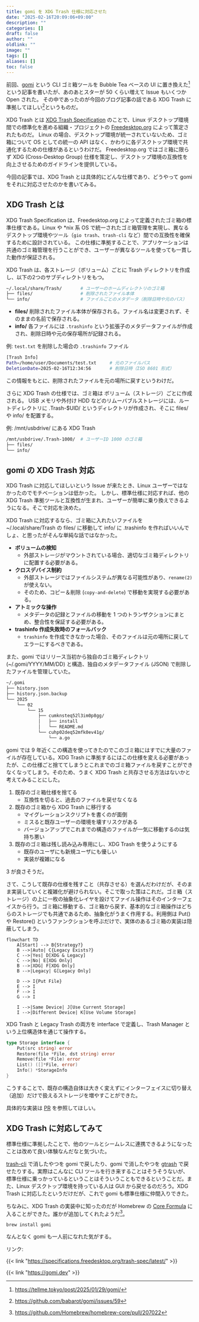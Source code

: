 ```yaml
---
title: gomi を XDG Trash 仕様に対応させた
date: "2025-02-16T20:09:06+09:00"
description: ""
categories: []
draft: false
author: ""
oldlink: ""
image: ""
tags: []
aliases: []
toc: false
---
```


前回、[gomi](https://gomi.dev) という CLI ゴミ箱ツールを Bubble Tea ベースの UI に置き換えた[^gomi-tea]という記事を書いたが、あのあとスターが 50 くらい増えて Issue もいくつか Open された。
その中であったのが今回のブログ記事の話である XDG Trash に準拠してほしい[^issue]というものだ。

[^gomi-tea]: https://tellme.tokyo/post/2025/01/29/gomi/
[^issue]: https://github.com/babarot/gomi/issues/59

XDG Trash とは [XDG Trash Specification](https://specifications.freedesktop.org/trash-spec/latest/) のことで、Linux デスクトップ環境間での標準化を進める組織・プロジェクトの [Freedesktop.org](https://www.freedesktop.org/wiki/) によって策定されたものだ。
Linux の場合、デスクトップ環境が統一されていないため、ゴミ箱について OS としての統一の API はなく、かわりに各デスクトップ環境で共通化するための仕様があるというわけだ。
Freedesktop.org ではゴミ箱に限らず XDG (Cross-Desktop Group) 仕様を策定し、デスクトップ環境の互換性を向上させるためのガイドラインを提供している。

今回の記事では、XDG Trash とは具体的にどんな仕様であり、どうやって gomi をそれに対応させたのかを書いてみる。


## XDG Trash とは

XDG Trash Specification は、Freedesktop.org によって定義されたゴミ箱の標準仕様である。Linux や *nix 系 OS で統一されたゴミ箱管理を実現し、異なるデスクトップ環境やツール（`gio trash`、`trash-cli` など）間での互換性を確保するために設計されている。
この仕様に準拠することで、アプリケーションは共通のゴミ箱管理を行うことができ、ユーザーが異なるツールを使っても一貫した動作が保証される。

XDG Trash は、各ストレージ（ボリューム）ごとに Trash ディレクトリを作成し、以下の2つのサブディレクトリをもつ。

```bash
~/.local/share/Trash/       # ユーザーのホームディレクトリのゴミ箱
├── files/                  # 削除されたファイル本体
└── info/                   # ファイルごとのメタデータ（削除日時や元のパス）
```

- **files/**
  削除されたファイル本体が保存される。ファイル名は変更されず、そのままの名前で保存される。
- **info/**
  各ファイルには `.trashinfo` という拡張子のメタデータファイルが作成され、削除日時や元の保存場所が記録される。

例: `test.txt` を削除した場合の `.trashinfo` ファイル

```bash
[Trash Info]
Path=/home/user/Documents/test.txt     # 元のファイルパス
DeletionDate=2025-02-16T12:34:56       # 削除日時（ISO 8601 形式）
```

この情報をもとに、削除されたファイルを元の場所に戻すというわけだ。

さらに XDG Trash の仕様では、ゴミ箱は ボリューム（ストレージ）ごとに作成される。
USB メモリや外付け HDD などのリムーバブルストレージには、ルートディレクトリに .Trash-$UID/ というディレクトリが作成され、そこに files/ や info/ を配置する。

例: /mnt/usbdrive/ にある XDG Trash


```bash
/mnt/usbdrive/.Trash-1000/  # ユーザーID 1000 のゴミ箱
├── files/
└── info/
```

## gomi の XDG Trash 対応

XDG Trash に対応してほしいという Issue が来たとき、Linux ユーザーではなかったのでモチベーションは低かった。
しかし、標準仕様に対応すれば、他の XDG Trash 準拠ツールと互換性が生まれ、ユーザーが簡単に乗り換えできるようになる。そこで対応を決めた。

XDG Trash に対応するなら、ゴミ箱に入れたいファイルを ~/.local/share/Trash の files/ に移動して info/ に .trashinfo を作ればいいんでしょ、と思ったがそんな単純な話ではなかった。

- **ボリュームの検知**
  - 外部ストレージがマウントされている場合、適切なゴミ箱ディレクトリに配置する必要がある。
- **クロスデバイス制約**
  - 外部ストレージではファイルシステムが異なる可能性があり、`rename(2)` が使えない。
  - そのため、コピー＆削除 (`copy-and-delete`) で移動を実現する必要がある。
- **アトミックな操作**
  - メタデータの記録とファイルの移動を 1 つのトランザクションにまとめ、整合性を保証する必要がある。
- **trashinfo 作成失敗時のフォールバック**
  - `trashinfo` を作成できなかった場合、そのファイルは元の場所に戻してエラーにするべきである。

また、gomi ではリリース当初から独自のゴミ箱ディレクトリ (~/.gomi/YYYY/MM/DD) と構造、独自のメタデータファイル (JSON) で削除したファイルを管理していた。

```bash
~/.gomi
├── history.json
├── history.json.backup
└── 2025
    └── 02
        └── 15
            ├── cumknsteq52l3im0p8gg/
            │   ├── install
            │   └── README.md
            └── cuhp02deq52mfk0ev41g/
                └── a.go
```


gomi では 9 年近くこの構造を使ってきたのでこのゴミ箱にはすでに大量のファイルが存在している。XDG Trash に準拠するにはこの仕様を変える必要があったが、この仕様ごと捨ててしまうとこれまでのゴミ箱ファイルを戻すことができなくなってしまう。そのため、うまく XDG Trash と共存させる方法はないかと考えてみることにした。

1. 既存のゴミ箱仕様を捨てる
    - 互換性を切ると、過去のファイルを戻せなくなる
2. 既存のゴミ箱から XDG Trash に移行する
    - マイグレーションスクリプトを書くのが面倒
    - ミスると既存ユーザーの環境を壊すリスクがある
    - バージョンアップでこれまでの構造のファイルが一気に移動するのは気持ち悪い
3. 既存のゴミ箱は残し読み込み専用にし、XDG Trash を使うようにする
    - 既存のユーザにも新規ユーザにも優しい
    - 実装が複雑になる

3 が良さそうだ。

さて、こうして既存の仕様を残すこと（共存させる）を選んだわけだが、そのまま実装していくと複雑化が避けられない。そこで取った策はこれだ。ゴミ箱（ストレージ）の上に一枚の抽象化レイヤを設けてファイル操作はそのインターフェイスから行う。ゴミ箱に移動する、ゴミ箱から戻す、基本的なゴミ箱操作はどちらのストレージでも共通であるため、抽象化がうまく作用する。利用側は Put() や Restore() というファンクションを呼ぶだけで、実体のあるゴミ箱の実装は隠蔽してしまう。

```mermaid
flowchart TD
    A[Start] --> B{Strategy?}
    B -->|Auto| C{Legacy Exists?}
    C -->|Yes| D[XDG & Legacy]
    C -->|No| E[XDG Only]
    B -->|XDG| F[XDG Only]
    B -->|Legacy| G[Legacy Only]

    D --> I{Put File}
    E --> I
    F --> I
    G --> I

    I -->|Same Device| J[Use Current Storage]
    I -->|Different Device| K[Use Volume Storage]
```

XDG Trash と Legacy Trash の両方を interface で定義し、Trash Manager という上位構造体を通じて操作する。

```go
type Storage interface {
    Put(src string) error
    Restore(file *File, dst string) error
    Remove(file *File) error
    List() ([]*File, error)
    Info() *StorageInfo
}
```

こうすることで、既存の構造自体は大きく変えずにインターフェイスに切り替え（追加）だけで扱えるストレージを増やすことができた。

具体的な実装は [PR](https://github.com/babarot/gomi/pull/69) を参照してほしい。

## XDG Trash に対応してみて

標準仕様に準拠したことで、他のツールとシームレスに連携できるようになったことは改めて良い体験なんだなと気づいた。

[trash-cli](https://github.com/andreafrancia/trash-cli) で消したやつを gomi で戻したり、gomi で消したやつを [gtrash](https://github.com/umlx5h/gtrash) で戻せたりする。実際はこんなに CLI ツールを行き来することはそうそうないが、標準仕様に乗っかっているということはそういうこともできるということだ。また、Linux デスクトップ環境を持っている人は GUI から戻せるのだろう。XDG Trash に対応したというだけだが、これで gomi も標準仕様に仲間入りできた。

ちなみに、XDG Trash の実装中に知ったのだが Homebrew の [Core Formula](https://formulae.brew.sh/formula/gomi) に入ることができた。誰かが追加してくれたようだ[^brew]。

```
brew install gomi
```

[^brew]: https://github.com/Homebrew/homebrew-core/pull/207022

なんとなく gomi も一人前になれた気がする。

リンク:

{{< link "https://specifications.freedesktop.org/trash-spec/latest/" >}}

{{< link "https://gomi.dev" >}}
